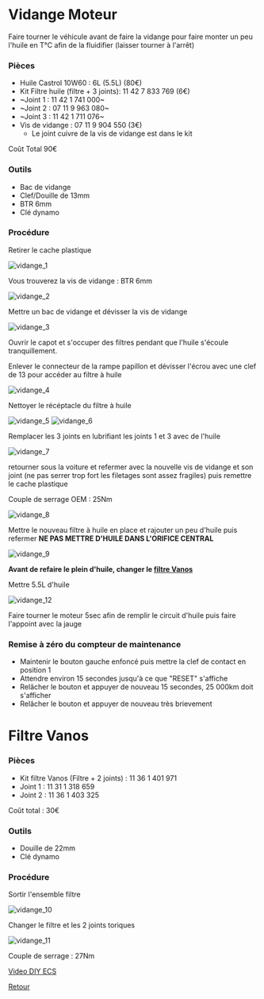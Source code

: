 # Vidange Moteur

Faire tourner le véhicule avant de faire la vidange pour faire monter un peu l'huile en T°C afin de la fluidifier (laisser tourner à l'arrêt)

### Pièces

- Huile Castrol 10W60 : 6L (5.5L) (80€)
- Kit Filtre huile (filtre + 3 joints): 11 42 7 833 769 (6€)
- ~Joint 1 : 11 42 1 741 000~
- ~Joint 2 : 07 11 9 963 080~
- ~Joint 3 : 11 42 1 711 076~
- Vis de vidange : 07 11 9 904 550 (3€)
  - Le joint cuivre de la vis de vidange est dans le kit

Coût Total 90€

### Outils

- Bac de vidange
- Clef/Douille de 13mm
- BTR 6mm
- Clé dynamo

### Procédure

Retirer le cache plastique

![vidange_1](/pictures/vidange_1.jpg)

Vous trouverez la vis de vidange : BTR 6mm

![vidange_2](/pictures/vidange_2.jpg)

Mettre un bac de vidange et dévisser la vis de vidange

![vidange_3](/pictures/vidange_3.jpg)

Ouvrir le capot et s'occuper des filtres pendant que l'huile s'écoule tranquillement.

Enlever le connecteur de la rampe papillon et dévisser l'écrou avec une clef de 13 pour accéder au filtre à huile

![vidange_4](/pictures/vidange_4.jpg)

Nettoyer le récéptacle du filtre à huile

![vidange_5](/pictures/vidange_5.jpg)
![vidange_6](/pictures/vidange_6.jpg)

Remplacer les 3 joints en lubrifiant les joints 1 et 3 avec de l'huile

![vidange_7](/pictures/vidange_7.jpg)

retourner sous la voiture et refermer avec la nouvelle vis de vidange et son joint (ne pas serrer trop fort les filetages sont assez fragiles) puis remettre le cache plastique

Couple de serrage OEM : 25Nm

![vidange_8](/pictures/vidange_8.jpg)

Mettre le nouveau filtre à huile en place et rajouter un peu d'huile puis refermer
**NE PAS METTRE D'HUILE DANS L'ORIFICE CENTRAL**

![vidange_9](/pictures/vidange_9.jpg)

**Avant de refaire le plein d'huile, changer le [filtre Vanos](#filtre-vanos)**

Mettre 5.5L d'huile

![vidange_12](/pictures/vidange_12.jpg)

Faire tourner le moteur 5sec afin de remplir le circuit d'huile puis faire l'appoint avec la jauge

### Remise à zéro du compteur de maintenance

- Maintenir le bouton gauche enfoncé puis mettre la clef de contact en position 1
- Attendre environ 15 secondes jusqu'à ce que "RESET" s'affiche
- Relâcher le bouton et appuyer de nouveau 15 secondes, 25 000km doit s'afficher
- Relâcher le bouton et appuyer de nouveau très brievement

# Filtre Vanos

### Pièces

- Kit filtre Vanos (Filtre + 2 joints) : 11 36 1 401 971
- Joint 1 : 11 31 1 318 659
- Joint 2 : 11 36 1 403 325

Coût total : 30€

### Outils

- Douille de 22mm
- Clé dynamo

### Procédure

Sortir l'ensemble filtre

![vidange_10](/pictures/vidange_10.jpg)

Changer le filtre et les 2 joints toriques

![vidange_11](/pictures/vidange_11.jpg)

Couple de serrage : 27Nm

[Video DIY ECS](https://youtu.be/j2UO30-2AdY)


[Retour](/README.mkd)
